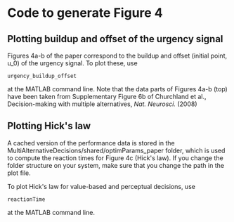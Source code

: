 # Code to generate Figure 4

## Plotting buildup and offset of the urgency signal

Figures 4a-b of the paper correspond to the buildup and offset (initial point, u_0) of the urgency signal.  To plot these, use
```
urgency_buildup_offset
```
at the MATLAB command line. Note that the data parts of Figures 4a-b (top) have been taken from Supplementary Figure 6b of Churchland et al., Decision-making with multiple alternatives, *Nat. Neurosci.* (2008)

## Plotting Hick's law

A cached version of the performance data is stored in the MultiAlternativeDecisions/shared/optimParams_paper folder, which is used to compute the reaction times for Figure 4c (Hick's law). If you change the folder structure on your system, make sure that you change the path in the plot file.

To plot Hick's law for value-based and perceptual decisions, use
```
reactionTime
```
at the MATLAB command line. 
